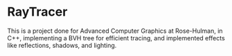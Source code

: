 # RayTracer

This is a project done for Advanced Computer Graphics at Rose-Hulman, in C++, implementing a BVH tree for efficient tracing, and implemented effects like reflections, shadows, and lighting.
